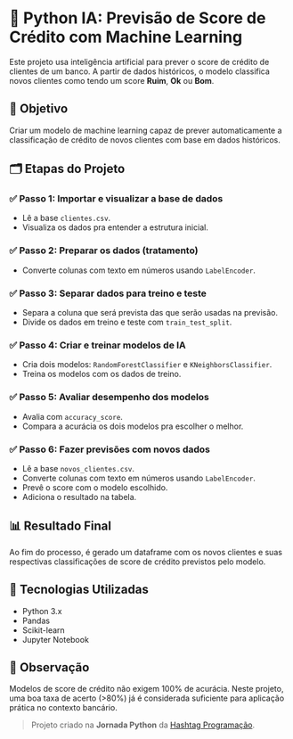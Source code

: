 # 🧠 Python IA: Previsão de Score de Crédito com Machine Learning

Este projeto usa inteligência artificial para prever o score de crédito de clientes de um banco. A partir de dados históricos, o modelo classifica novos clientes como tendo um score **Ruim**, **Ok** ou **Bom**.

## 📌 Objetivo

Criar um modelo de machine learning capaz de prever automaticamente a classificação de crédito de novos clientes com base em dados históricos.

## 🗂️ Etapas do Projeto

### ✅ Passo 1: Importar e visualizar a base de dados

- Lê a base `clientes.csv`.
- Visualiza os dados pra entender a estrutura inicial.

### ✅ Passo 2: Preparar os dados (tratamento)

- Converte colunas com texto em números usando `LabelEncoder`.

### ✅ Passo 3: Separar dados para treino e teste

- Separa a coluna que será prevista das que serão usadas na previsão.
- Divide os dados em treino e teste com `train_test_split`.

### ✅ Passo 4: Criar e treinar modelos de IA

- Cria dois modelos: `RandomForestClassifier` e `KNeighborsClassifier`.
- Treina os modelos com os dados de treino.

### ✅ Passo 5: Avaliar desempenho dos modelos

- Avalia com `accuracy_score`.
- Compara a acurácia os dois modelos pra escolher o melhor.

### ✅ Passo 6: Fazer previsões com novos dados

- Lê a base `novos_clientes.csv`.
- Converte colunas com texto em números usando `LabelEncoder`.
- Prevê o score com o modelo escolhido.
- Adiciona o resultado na tabela.

## 📊 Resultado Final

Ao fim do processo, é gerado um dataframe com os novos clientes e suas respectivas classificações de score de crédito previstos pelo modelo.

## 🧪 Tecnologias Utilizadas

- Python 3.x
- Pandas
- Scikit-learn
- Jupyter Notebook

## 📌 Observação

Modelos de score de crédito não exigem 100% de acurácia. Neste projeto, uma boa taxa de acerto (>80%) já é considerada suficiente para aplicação prática no contexto bancário.

> Projeto criado na **Jornada Python** da [Hashtag Programação](https://www.youtube.com/@HashtagProgramacao).
